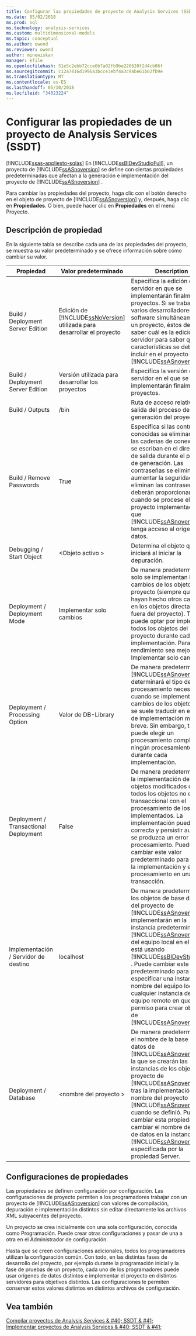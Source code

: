 ```yaml
---
title: Configurar las propiedades de proyecto de Analysis Services (SSDT) | Documentos de Microsoft
ms.date: 05/02/2018
ms.prod: sql
ms.technology: analysis-services
ms.custom: multidimensional-models
ms.topic: conceptual
ms.author: owend
ms.reviewer: owend
author: minewiskan
manager: kfile
ms.openlocfilehash: 51e5c2ebb72cce6b7a02fb9be226620f2d4cb06f
ms.sourcegitcommit: c12a7416d1996a3bcce3ebf4a3c9abe61b02fb9e
ms.translationtype: MT
ms.contentlocale: es-ES
ms.lasthandoff: 05/10/2018
ms.locfileid: "34023224"
---
```

# <a name="configure-analysis-services-project-properties-ssdt"></a>Configurar las propiedades de un proyecto de Analysis Services (SSDT)
[!INCLUDE[ssas-appliesto-sqlas](../../includes/ssas-appliesto-sqlas.md)]
  En [!INCLUDE[ssBIDevStudioFull](../../includes/ssbidevstudiofull-md.md)], un proyecto de [!INCLUDE[ssASnoversion](../../includes/ssasnoversion-md.md)] se define con ciertas propiedades predeterminadas que afectan a la generación e implementación del proyecto de [!INCLUDE[ssASnoversion](../../includes/ssasnoversion-md.md)] .  
  
 Para cambiar las propiedades del proyecto, haga clic con el botón derecho en el objeto de proyecto de [!INCLUDE[ssASnoversion](../../includes/ssasnoversion-md.md)] y, después, haga clic en **Propiedades**. O bien, puede hacer clic en **Propiedades** en el menú Proyecto.  
  
## <a name="property-description"></a>Descripción de propiedad  
 En la siguiente tabla se describe cada una de las propiedades del proyecto, se muestra su valor predeterminado y se ofrece información sobre cómo cambiar su valor.  
  
|Propiedad|Valor predeterminado|Description|  
|--------------|---------------------|-----------------|  
|Build / Deployment Server Edition|Edición de [!INCLUDE[ssNoVersion](../../includes/ssnoversion-md.md)] utilizada para desarrollar el proyecto|Especifica la edición del servidor en que se implementarán finalmente los proyectos. Si se trabaja con varios desarrolladores de software simultáneamente en un proyecto, éstos deben saber cuál es la edición del servidor para saber qué características se deben incluir en el proyecto de [!INCLUDE[ssASnoversion](../../includes/ssasnoversion-md.md)] .|  
|Build / Deployment Server Edition|Versión utilizada para desarrollar los proyectos|Especifica la versión del servidor en el que se implementarán finalmente los proyectos.|  
|Build / Outputs|/bin|Ruta de acceso relativa de la salida del proceso de generación del proyecto.|  
|Build / Remove Passwords|True|Especifica si las contraseñas conocidas se eliminarán de las cadenas de conexión que se escriban en el directorio de salida durante el proceso de generación. Las contraseñas se eliminan para aumentar la seguridad. Si se eliminan las contraseñas, deberán proporcionarse cuando se procese el proyecto implementado para que [!INCLUDE[ssASnoversion](../../includes/ssasnoversion-md.md)] tenga acceso al origen de datos.|  
|Debugging / Start Object|\<Objeto activo >|Determina el objeto que se iniciará al iniciar la depuración.|  
|Deployment / Deployment Mode|Implementar solo cambios|De manera predeterminada, solo se implementan los cambios de los objetos del proyecto (siempre que no se hayan hecho otros cambios en los objetos directamente fuera del proyecto). También puede optar por implementar todos los objetos del proyecto durante cada implementación. Para que el rendimiento sea mejor, use Implementar solo cambios.|  
|Deployment / Processing Option|Valor de DB-Library|De manera predeterminada, [!INCLUDE[ssASnoversion](../../includes/ssasnoversion-md.md)] determinará el tipo de procesamiento necesario cuando se implementen los cambios de los objetos. Eso se suele traducir en el tiempo de implementación más breve. Sin embargo, también puede elegir un procesamiento completo o ningún procesamiento durante cada implementación.|  
|Deployment / Transactional Deployment|False|De manera predeterminada, la implementación de los objetos modificados o de todos los objetos no es transaccional con el procesamiento de los objetos implementados. La implementación puede ser correcta y persistir aunque se produzca un error de procesamiento. Puede cambiar este valor predeterminado para incluir la implementación y el procesamiento en una sola transacción.|  
|Implementación / Servidor de destino|localhost|De manera predeterminada, los objetos de base de datos del proyecto de [!INCLUDE[ssASnoversion](../../includes/ssasnoversion-md.md)] se implementarán en la instancia predeterminada de [!INCLUDE[ssASnoversion](../../includes/ssasnoversion-md.md)] del equipo local en el que se está usando [!INCLUDE[ssBIDevStudioFull](../../includes/ssbidevstudiofull-md.md)] . Puede cambiar este valor predeterminado para especificar una instancia con nombre del equipo local o cualquier instancia de un equipo remoto en que tenga permiso para crear objetos de [!INCLUDE[ssASnoversion](../../includes/ssasnoversion-md.md)] .|  
|Deployment / Database|\<nombre del proyecto >|De manera predeterminada, el nombre de la base de datos de [!INCLUDE[ssASnoversion](../../includes/ssasnoversion-md.md)] en la que se crearán las instancias de los objetos del proyecto de [!INCLUDE[ssASnoversion](../../includes/ssasnoversion-md.md)] tras la implementación es el nombre del proyecto de [!INCLUDE[ssASnoversion](../../includes/ssasnoversion-md.md)] cuando se definió. Puede cambiar esta propiedad para cambiar el nombre de la base de datos en la instancia de [!INCLUDE[ssASnoversion](../../includes/ssasnoversion-md.md)] especificada por la propiedad Server.|  
  
## <a name="property-configurations"></a>Configuraciones de propiedades  
 Las propiedades se definen configuración por configuración. Las configuraciones de proyecto permiten a los programadores trabajar con un proyecto de [!INCLUDE[ssASnoversion](../../includes/ssasnoversion-md.md)] con valores de compilación, depuración e implementación distintos sin editar directamente los archivos XML subyacentes del proyecto.  
  
 Un proyecto se crea inicialmente con una sola configuración, conocida como Programación. Puede crear otras configuraciones y pasar de una a otra en el Administrador de configuración.  
  
 Hasta que se creen configuraciones adicionales, todos los programadores utilizan la configuración común. Con todo, en las distintas fases de desarrollo del proyecto, por ejemplo durante la programación inicial y la fase de pruebas de un proyecto, cada uno de los programadores puede usar orígenes de datos distintos e implementar el proyecto en distintos servidores para objetivos distintos. Las configuraciones le permiten conservar estos valores distintos en distintos archivos de configuración.  
  
## <a name="see-also"></a>Vea también  
 [Compilar proyectos de Analysis Services & #40; SSDT & #41;](../../analysis-services/multidimensional-models/build-analysis-services-projects-ssdt.md)   
 [Implementar proyectos de Analysis Services & #40; SSDT & #41;](../../analysis-services/multidimensional-models/deploy-analysis-services-projects-ssdt.md)  
  
  
